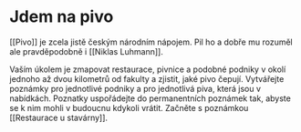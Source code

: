 # Jdem na pivo
[[Pivo]] je zcela jistě českým národním nápojem. Pil ho a dobře mu rozuměl ale pravděpodobně i [[Niklas Luhmann]].

Vaším úkolem je zmapovat restaurace, pivnice a podobné podniky v okolí jednoho až dvou kilometrů od fakulty a zjistit, jaké pivo čepují. Vytvářejte poznámky pro jednotlivé podniky a pro jednotlivá piva, která jsou v nabídkách. Poznatky uspořádejte do permanentních poznámek tak, abyste se k nim mohli v budoucnu kdykoli vrátit. Začněte s poznámkou [[Restaurace u stavárny]].